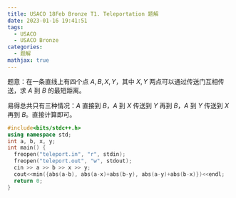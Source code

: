 ```yaml
---
title: USACO 18Feb Bronze T1. Teleportation 题解
date: 2023-01-16 19:41:51
tags:
  - USACO
  - USACO Bronze
categories:
  - 题解
mathjax: true
---
```


题意：在一条直线上有四个点 $A, B, X, Y$，其中 $X, Y$ 两点可以通过传送门互相传送，求 $A$ 到 $B$ 的最短距离。

易得总共只有三种情况：$A$ 直接到 $B$，$A$ 到 $X$ 传送到 $Y$ 再到 $B$，$A$ 到 $Y$ 传送到 $X$ 再到 $B$。直接计算即可。

```c++
#include<bits/stdc++.h>
using namespace std;
int a, b, x, y;
int main() {
  freopen("teleport.in", "r", stdin);
  freopen("teleport.out", "w", stdout);
  cin >> a >> b >> x >> y;
  cout<<min({abs(a-b), abs(a-x)+abs(b-y), abs(a-y)+abs(b-x)})<<endl;
  return 0;
}
```